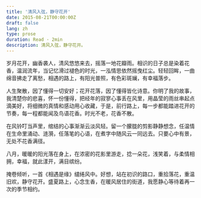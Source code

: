 ```yaml
---
title: '清风入弦，静守花开'
date: 2015-08-21T00:00:00Z
draft: false
lang: zh
type: prose
duration: Read · 2min
description: 清风入弦，静守花开。
---
```


岁月花开，幽香袭人，清风悠悠来去，摇落一地花瓣雨。相识的日子总是染着花香，温润流年，当记忆滑过褪色的时光，一泓情思依然摇曳红尘。轻轻回眸，一曲绵音拂走了离愁，相遇的路上，有阳光普照，有色彩斑斓，有幸福落步。

人生聚散，因了懂得一切安好；花开花落，因了懂得皆化诗意。你明了我的故事，我清楚你的悲喜，怀一份懂得，把经年的寂寥心事丢在风里，用晶莹的雨丝串起点滴美好，将细微的真情和感动用心收藏，于是，前行路上，每一步都能踏进花开的节奏，每一程都能闻及鸟语花香。时光不老，花香不散。

在风铃叮当声里，绾结的心事渐渐云淡风轻。留一个朦胧的剪影静静想念，任温情在生命里涌动、涟漪，任落笔的心语，在煮字中随风云一同远去。只要心中有景，无处不花香满径。

八月，暖暖的阳光落在身上，在浓密的花影里游走，捻一朵花，浅笑着，与柔情相拥，幸福，就此漾开，满目缤纷。

掩卷倾听，一首《相遇是缘》缱绻风中。好想，站在初识的路口，重拾落花，重温旧欢，静守花开。盛夏路上，心念生香，在暖风居住的街道，我愿静心等待着再一次的季节相约。

